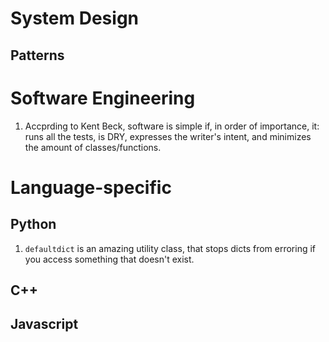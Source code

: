 # System Design
## Patterns

# Software Engineering
1. Accprding to Kent Beck, software is simple if, in order of importance, it: runs all the tests, is DRY, expresses the writer's intent, and minimizes the amount of classes/functions.

# Language-specific
## Python
1. `defaultdict` is an amazing utility class, that stops dicts from erroring if you access something that doesn't exist.

## C++

## Javascript
